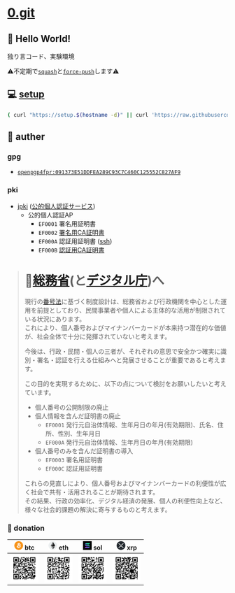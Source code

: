 # [0.git](.)

## 💬 Hello World!

独り言コード、実験環境

⚠️不定期で[``squash``](./bin/git-autofixup)と[``force-push``](https://git-scm.com/docs/git-push#Documentation/git-push.txt---force)します⚠️

## 💻 [setup](./setup)

```bash
( curl "https://setup.$(hostname -d)" || curl 'https://raw.githubusercontent.com/tkyz/0/main/setup' ) | bash
```

## 👤 auther

### gpg

- [``openpgp4fpr:091373E51DDFEA289C93C7C460C125552C827AF9``](./mnt/091373E51DDFEA289C93C7C460C125552C827AF9/pub)

### pki

- [jpki](https://github.com/jpki) ([公的個人認証サービス](https://www.jpki.go.jp/))
  - 公的個人認証AP
    - ``EF0001`` 署名用証明書
    - ``EF0002`` [署名用CA証明書](./mnt/0000-0000-0000/jp.go.jpki_sign_ca.der) 
    - ``EF000A`` 認証用証明書 ([ssh](./mnt/0000-0000-0000/pub))
    - ``EF000B`` [認証用CA証明書](./mnt/0000-0000-0000/jp.go.jpki_auth_ca.der)

> # 🗾[総務省](https://www.soumu.go.jp/)(と[デジタル庁](https://www.digital.go.jp/))へ
>
> 現行の[番号法](https://laws.e-gov.go.jp/law/425AC0000000027)に基づく制度設計は、総務省および行政機関を中心とした運用を前提としており、民間事業者や個人による主体的な活用が制限されている状況にあります。<br>
> これにより、個人番号およびマイナンバーカードが本来持つ潜在的な価値が、社会全体で十分に発揮されていないと考えます。
>
> 今後は、行政・民間・個人の三者が、それぞれの意思で安全かつ確実に識別・署名・認証を行える仕組みへと発展させることが重要であると考えます。<br>
>
> この目的を実現するために、以下の点について検討をお願いしたいと考えています。
> - 個人番号の公開制限の廃止
> - 個人情報を含んだ証明書の廃止
>   - ``EF0001`` 発行元自治体情報、生年月日の年月(有効期限)、氏名、住所、性別、生年月日
>   - ``EF000A`` 発行元自治体情報、生年月日の年月(有効期限)
> - 個人番号のみを含んだ証明書の導入
>   - ``EF0003`` 署名用証明書
>   - ``EF000C`` 認証用証明書
> 
> これらの見直しにより、個人番号およびマイナンバーカードの利便性が広く社会で共有・活用されることが期待されます。<br>
> その結果、行政の効率化、デジタル経済の発展、個人の利便性向上など、様々な社会的課題の解決に寄与するものと考えます。

### 🙏 donation

|<img src='./mnt/00000000-0000-0000-0000-000000000000/btc.png'       height=20> btc|<img src='./mnt/00000000-0000-0000-0000-000000000000/eth.png'       height=20> eth|<img src='./mnt/00000000-0000-0000-0000-000000000000/sol.png'         height=20> sol|<img src='./mnt/00000000-0000-0000-0000-000000000000/xrp.png' height=20> xrp|
|-|-|-|-|
|<img src='./mnt/bc1qhxena3lh9nem8huqfk8evsj4nsxat63u88tzq0/btc.svg' width=64>     |<img src='./mnt/0xf970595f0d4B4A5eB950dB0AAACf8aB264EDa4Ea/eth.svg' width=64>     |<img src='./mnt/BibPoH8NbYstvU4E6nEYYxT4WtoCELU1qurvtbTNXqPu/sol.svg' width=64>     |<img src='./mnt/rNuQHmQesVCmPT3x1ndKimGgMKuURXyhhL/xrp.svg'   width=64>     |
